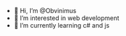 - 👋 Hi, I’m @Obvinimus
- 👀 I’m interested in web development
- 🌱 I’m currently learning c# and js

<!---
Obvinimus/Obvinimus is a ✨ special ✨ repository because its `README.md` (this file) appears on your GitHub profile.
You can click the Preview link to take a look at your changes.
--->
